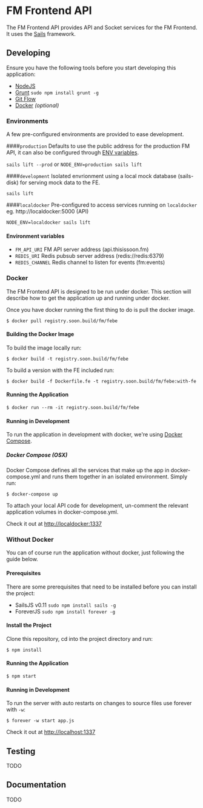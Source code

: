 # FM Frontend API

The FM Frontend API provides API and Socket services for the FM Frontend. It uses the [Sails](http://sailsjs.org) framework.

## Developing

Ensure you have the following tools before you start developing this application:

* [NodeJS](http://nodejs.org/)
* [Grunt](https://www.npmjs.com/package/grunt) `sudo npm install grunt -g`
* [Git Flow](https://github.com/nvie/gitflow)
* [Docker](https://docs.docker.com/installation) _(optional)_

### Environments
A few pre-configured environments are provided to ease development.

####`production`
Defaults to use the public address for the production FM API, it can also be configured through [ENV variables](#environment-variables).

`sails lift --prod` or `NODE_ENV=production sails lift`

####`development`
Isolated envrionment using a local mock database (sails-disk) for serving mock data to the FE.

`sails lift`

####`localdocker`
Pre-configured to access services running on `localdocker` eg. http://localdocker:5000 (API)

`NODE_ENV=localdocker sails lift`

#### Environment variables

- `FM_API_URI` FM API server address (api.thisissoon.fm)
- `REDIS_URI` Redis pubsub server address (redis://redis:6379)
- `REDIS_CHANNEL` Redis channel to listen for events (fm:events)

### Docker

The FM Frontend API is designed to be run under docker. This section will describe how to get the application up and running under docker.

Once you have docker running the first thing to do is pull the docker image.

    $ docker pull registry.soon.build/fm/febe

#### Building the Docker Image

To build the image locally run:

    $ docker build -t registry.soon.build/fm/febe

To build a version with the FE included run:

    $ docker build -f Dockerfile.fe -t registry.soon.build/fm/febe:with-fe

#### Running the Application

    $ docker run --rm -it registry.soon.build/fm/febe

#### Running in Development

To run the application in development with docker, we're using [Docker Compose](https://docs.docker.com/compose/).

##### Docker Compose (OSX)
Docker Compose defines all the services that make up the app in docker-compose.yml and runs them together in an isolated environment. Simply run:

    $ docker-compose up

To attach your local API code for development, un-comment the relevant application volumes in docker-compose.yml.

Check it out at [http://localdocker:1337](http://localdocker:1337)


### Without Docker
You can of course run the application without docker, just following the guide below.

#### Prerequisites

There are some prerequisites that need to be installed before you can install the project:

 - SailsJS v0.11 `sudo npm install sails -g`
 - ForeverJS `sudo npm install forever -g`

#### Install the Project

Clone this repository, cd into the project directory and run:

    $ npm install

#### Running the Application

    $ npm start

#### Running in Development
To run the server with auto restarts on changes to source files use forever with `-w`:

    $ forever -w start app.js

Check it out at [http://localhost:1337](http://localhost:1337)

## Testing

TODO

## Documentation

TODO

